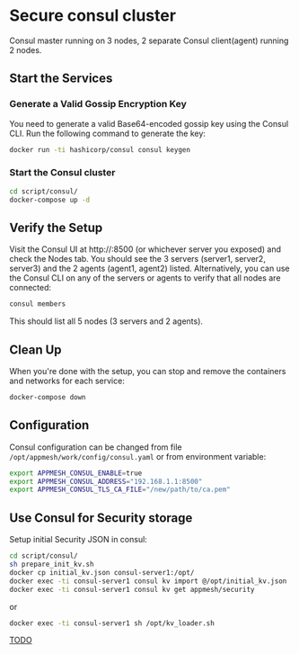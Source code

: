 # Secure consul cluster

Consul master running on 3 nodes, 2 separate Consul client(agent) running 2 nodes.

## Start the Services

### Generate a Valid Gossip Encryption Key

You need to generate a valid Base64-encoded gossip key using the Consul CLI. Run the following command to generate the key:

```bash
docker run -ti hashicorp/consul consul keygen
```

### Start the Consul cluster

```bash
cd script/consul/
docker-compose up -d
```

## Verify the Setup

Visit the Consul UI at http://<server1-ip>:8500 (or whichever server you exposed) and check the Nodes tab. You should see the 3 servers (server1, server2, server3) and the 2 agents (agent1, agent2) listed.
Alternatively, you can use the Consul CLI on any of the servers or agents to verify that all nodes are connected:

```bash
consul members
```

This should list all 5 nodes (3 servers and 2 agents).

## Clean Up

When you're done with the setup, you can stop and remove the containers and networks for each service:

```bash
docker-compose down
```

## Configuration

Consul configuration can be changed from file `/opt/appmesh/work/config/consul.yaml` or from environment variable:

```bash
export APPMESH_CONSUL_ENABLE=true
export APPMESH_CONSUL_ADDRESS="192.168.1.1:8500"
export APPMESH_CONSUL_TLS_CA_FILE="/new/path/to/ca.pem"
```

## Use Consul for Security storage

Setup initial Security JSON in consul:

```bash
cd script/consul/
sh prepare_init_kv.sh
docker cp initial_kv.json consul-server1:/opt/
docker exec -ti consul-server1 consul kv import @/opt/initial_kv.json
docker exec -ti consul-server1 consul kv get appmesh/security
```

or

```bash
docker exec -ti consul-server1 sh /opt/kv_loader.sh
```

[TODO](https://stackoverflow.com/questions/43598002/how-to-run-consul-on-docker-with-initial-key-value-pair-data)
